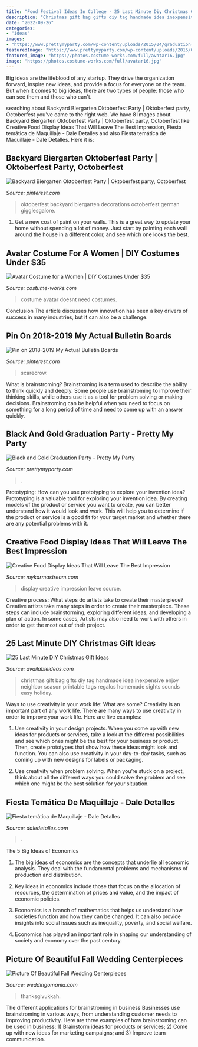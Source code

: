 ```yaml
---
title: "Food Festival Ideas In College - 25 Last Minute Diy Christmas Gift Ideas"
description: "Christmas gift bag gifts diy tag handmade idea inexpensive enjoy neighbor season printable tags regalos homemade sights sounds easy holiday"
date: "2022-09-26"
categories:
- "ideas"
images:
- "https://www.prettymyparty.com/wp-content/uploads/2015/04/graduation-party-favors.jpg"
featuredImage: "https://www.prettymyparty.com/wp-content/uploads/2015/04/graduation-party-favors.jpg"
featured_image: "https://photos.costume-works.com/full/avatar16.jpg"
image: "https://photos.costume-works.com/full/avatar16.jpg"
---
```



Big ideas are the lifeblood of any startup. They drive the organization forward, inspire new ideas, and provide a focus for everyone on the team. But when it comes to big ideas, there are two types of people: those who can see them and those who can't. 

	

		
searching about Backyard Biergarten Oktoberfest Party | Oktoberfest party, Octoberfest you've came to the right web. We have 8 Images about Backyard Biergarten Oktoberfest Party | Oktoberfest party, Octoberfest like Creative Food Display Ideas That Will Leave The Best Impression, Fiesta temática de Maquillaje - Dale Detalles and also Fiesta temática de Maquillaje - Dale Detalles. Here it is:
		
    
## Backyard Biergarten Oktoberfest Party | Oktoberfest Party, Octoberfest

<img loading=lazy src="https://i.pinimg.com/736x/92/c7/e9/92c7e97d837a0c2ca5744045d401556a.jpg" onerror="this.onerror=null;this.src='https://tse2.mm.bing.net/th?id=OIP.W77-Oz34cMczodJSpL3qFgHaLH&amp;pid=15.1';" alt="Backyard Biergarten Oktoberfest Party | Oktoberfest party, Octoberfest">

_Source: pinterest.com_

>oktoberfest backyard biergarten decorations octoberfest german gigglesgalore. 

	

1. Get a new coat of paint on your walls. This is a great way to update your home without spending a lot of money. Just start by painting each wall around the house in a different color, and see which one looks the best.

    
## Avatar Costume For A Women | DIY Costumes Under $35

<img loading=lazy src="https://photos.costume-works.com/full/avatar16.jpg" onerror="this.onerror=null;this.src='https://tse3.mm.bing.net/th?id=OIP.FsDCXwxIwcVNSvGs0S9AQQHaJ5&amp;pid=15.1';" alt="Avatar Costume for a Women | DIY Costumes Under $35">

_Source: costume-works.com_

>costume avatar doesnt need costumes. 

	

Conclusion
The article discusses how innovation has been a key drivers of success in many industries, but it can also be a challenge.

    
## Pin On 2018-2019 My Actual Bulletin Boards

<img loading=lazy src="https://i.pinimg.com/736x/1f/84/0a/1f840af3e36c6f95450751644e0e8e2a.jpg" onerror="this.onerror=null;this.src='https://tse4.mm.bing.net/th?id=OIP.nBaOWrT_aQzCH9aTiPZNEAHaJ3&amp;pid=15.1';" alt="Pin on 2018-2019 My Actual Bulletin Boards">

_Source: pinterest.com_

>scarecrow. 

	

What is brainstroming?
Brainstroming is a term used to describe the ability to think quickly and deeply. Some people use brainstroming to improve their thinking skills, while others use it as a tool for problem solving or making decisions. Brainstroming can be helpful when you need to focus on something for a long period of time and need to come up with an answer quickly.

    
## Black And Gold Graduation Party - Pretty My Party

<img loading=lazy src="https://www.prettymyparty.com/wp-content/uploads/2015/04/graduation-party-favors.jpg" onerror="this.onerror=null;this.src='https://tse4.mm.bing.net/th?id=OIP.pF7iel8-_sWwQHBKsaW0ngHaLH&amp;pid=15.1';" alt="Black and Gold Graduation Party - Pretty My Party">

_Source: prettymyparty.com_

>. 

	

Prototyping: How can you use prototyping to explore your invention idea?
Prototyping is a valuable tool for exploring your invention idea. By creating models of the product or service you want to create, you can better understand how it would look and work. This will help you to determine if the product or service is a good fit for your target market and whether there are any potential problems with it.

    
## Creative Food Display Ideas That Will Leave The Best Impression

<img loading=lazy src="https://mykarmastream.com/wp-content/uploads/2017/05/food-display-ideas-4.jpg" onerror="this.onerror=null;this.src='https://tse1.mm.bing.net/th?id=OIP.ZVHUMQTf7kRXljCYq48uvQHaLH&amp;pid=15.1';" alt="Creative Food Display Ideas That Will Leave The Best Impression">

_Source: mykarmastream.com_

>display creative impression leave source. 

	

Creative process: What steps do artists take to create their masterpiece?
Creative artists take many steps in order to create their masterpiece. These steps can include brainstorming, exploring different ideas, and developing a plan of action. In some cases, Artists may also need to work with others in order to get the most out of their project.

    
## 25 Last Minute DIY Christmas Gift Ideas

<img loading=lazy src="http://www.availableideas.com/wp-content/uploads/2015/11/Christmas-Gift-Ideas-7.jpg" onerror="this.onerror=null;this.src='https://tse4.mm.bing.net/th?id=OIP.shA6tvp2tf_XpzW22xxGqAHaLH&amp;pid=15.1';" alt="25 Last Minute DIY Christmas Gift Ideas">

_Source: availableideas.com_

>christmas gift bag gifts diy tag handmade idea inexpensive enjoy neighbor season printable tags regalos homemade sights sounds easy holiday. 

	

Ways to use creativity in your work life: What are some?
Creativity is an important part of any work life. There are many ways to use creativity in order to improve your work life. Here are five examples: 
1. Use creativity in your design projects. When you come up with new ideas for products or services, take a look at the different possibilities and see which ones might be the best for your business or product. Then, create prototypes that show how these ideas might look and function. You can also use creativity in your day-to-day tasks, such as coming up with new designs for labels or packaging. 

2. Use creativity when problem solving. When you’re stuck on a project, think about all the different ways you could solve the problem and see which one might be the best solution for your situation.

    
## Fiesta Temática De Maquillaje - Dale Detalles

<img loading=lazy src="https://i1.wp.com/www.daledetalles.com/wp-content/uploads/2016/06/fiesta-de-maquillaje9.jpg" onerror="this.onerror=null;this.src='https://tse1.mm.bing.net/th?id=OIP.ETFqwLuySqdr-UM-6FLG-wHaJ4&amp;pid=15.1';" alt="Fiesta temática de Maquillaje - Dale Detalles">

_Source: daledetalles.com_

>. 

	

The 5 Big Ideas of Economics
1. The big ideas of economics are the concepts that underlie all economic analysis. They deal with the fundamental problems and mechanisms of production and distribution.
2. Key ideas in economics include those that focus on the allocation of resources, the determination of prices and value, and the impact of economic policies.

3. Economics is a branch of mathematics that helps us understand how societies function and how they can be changed. It can also provide insights into social issues such as inequality, poverty, and social welfare.

4. Economics has played an important role in shaping our understanding of society and economy over the past century.

    
## Picture Of Beautiful Fall Wedding Centerpieces

<img loading=lazy src="https://i.weddingomania.com/beautiful-fall-wedding-centerpieces-4.jpg" onerror="this.onerror=null;this.src='https://tse2.mm.bing.net/th?id=OIP.ZwDbmX_hDAiYcH5PS16RegHaLF&amp;pid=15.1';" alt="Picture Of Beautiful Fall Wedding Centerpieces">

_Source: weddingomania.com_

>thanksgivukkah. 

	

The different applications for brainstroming in business
Businesses use brainstroming in various ways, from understanding customer needs to improving productivity. Here are three examples of how brainstroming can be used in business: 1) Brainstorm ideas for products or services; 2) Come up with new ideas for marketing campaigns; and 3) Improve team communication.


